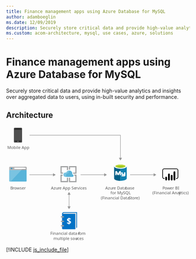 ```yaml
---
title: Finance management apps using Azure Database for MySQL
author: adamboeglin
ms.date: 12/09/2019
description: Securely store critical data and provide high-value analytics and insights over aggregated data to users, using in-built security and performance.
ms.custom: acom-architecture, mysql, use cases, azure, solutions
---
```

# Finance management apps using Azure Database for MySQL

Securely store critical data and provide high-value analytics and insights over aggregated data to users, using in-built security and performance. 


## Architecture

<svg class="architecture-diagram" aria-labelledby="finance-management-apps-using-azure-database-for-mysql" height="388.214" viewbox="0 0 621 388.214" width="621" xmlns="https://www.w3.org/2000/svg"><title id="finance-management-apps-using-azure-database-for-mysql">Finance management apps using Azure Database for MySQL</title><desc>Securely store critical data and provide high-value analytics and insights over aggregated data to users, using in-built security and performance.</desc><polyline fill="none" points="386.349 107.679 386.349 30.162 79.169 30.162" stroke="#969696" stroke-miterlimit="10" stroke-width="1.5"></polyline><polygon fill="#969696" points="391.585 106.147 386.349 115.214 381.114 106.147 391.585 106.147"></polygon><text fill="#5b5b5b" font-family="SegoeUI, Segoe UI" font-size="14" style="isolation: isolate" transform="translate(3.851 76.428)">Mobile App</text><text fill="#5b5b5b" font-family="SegoeUI, Segoe UI" font-size="14" style="isolation: isolate" transform="translate(149.406 366.413)">Financial data f</text><text fill="#5b5b5b" font-family="SegoeUI, Segoe UI" font-size="14" letter-spacing="-0.013em" style="isolation: isolate" transform="translate(242.259 366.413)">r</text><text fill="#5b5b5b" font-family="SegoeUI, Segoe UI" font-size="14" style="isolation: isolate" transform="translate(246.941 366.413)">om </text><text fill="#5b5b5b" font-family="SegoeUI, Segoe UI" font-size="14" style="isolation: isolate" transform="translate(159.841 383.213)">multiple sou</text><text fill="#5b5b5b" font-family="SegoeUI, Segoe UI" font-size="14" letter-spacing="-0.013em" style="isolation: isolate" transform="translate(236.192 383.213)">r</text><text fill="#5b5b5b" font-family="SegoeUI, Segoe UI" font-size="14" style="isolation: isolate" transform="translate(240.874 383.213)">ces</text><text fill="#5b5b5b" font-family="SegoeUI, Segoe UI" font-size="14" style="isolation: isolate" transform="translate(151.611 212.696)">Azu</text><text fill="#5b5b5b" font-family="SegoeUI, Segoe UI" font-size="14" letter-spacing="-0.013em" style="isolation: isolate" transform="translate(174.894 212.696)">r</text><text fill="#5b5b5b" font-family="SegoeUI, Segoe UI" font-size="14" style="isolation: isolate" transform="translate(179.577 212.696)">e App Se</text><text fill="#5b5b5b" font-family="SegoeUI, Segoe UI" font-size="14" letter-spacing="0.04em" style="isolation: isolate" transform="translate(234.818 212.696)">r</text><text fill="#5b5b5b" font-family="SegoeUI, Segoe UI" font-size="14" style="isolation: isolate" transform="translate(240.246 212.696)">vices</text><text fill="#5b5b5b" font-family="SegoeUI, Segoe UI" font-size="14" style="isolation: isolate" transform="translate(14.262 212.696)">B</text><text fill="#5b5b5b" font-family="SegoeUI, Segoe UI" font-size="14" letter-spacing="-0.013em" style="isolation: isolate" transform="translate(22.287 212.696)">r</text><text fill="#5b5b5b" font-family="SegoeUI, Segoe UI" font-size="14" style="isolation: isolate" transform="translate(26.97 212.696)">owser</text><line fill="none" stroke="#969696" stroke-miterlimit="10" stroke-width="1.5" x1="160.007" x2="78.741" y1="163.441" y2="163.441"></line><polygon fill="#969696" points="158.474 158.205 167.542 163.441 158.474 168.676 158.474 158.205"></polygon><line fill="none" stroke="#969696" stroke-miterlimit="10" stroke-width="1.5" x1="333.007" x2="251.741" y1="163.441" y2="163.441"></line><polygon fill="#969696" points="331.474 158.205 340.542 163.441 331.474 168.676 331.474 158.205"></polygon><line fill="none" stroke="#969696" stroke-miterlimit="10" stroke-width="1.5" x1="500.007" x2="418.741" y1="163.441" y2="163.441"></line><polygon fill="#969696" points="498.474 158.205 507.542 163.441 498.474 168.676 498.474 158.205"></polygon><text fill="#5b5b5b" font-family="SegoeUI, Segoe UI" font-size="14" letter-spacing="-0.037em" style="isolation: isolate" transform="translate(528.214 212.696)">P</text><text fill="#5b5b5b" font-family="SegoeUI, Segoe UI" font-size="14" style="isolation: isolate" transform="translate(535.535 212.696)">o</text><text fill="#5b5b5b" font-family="SegoeUI, Segoe UI" font-size="14" letter-spacing="-0.005em" style="isolation: isolate" transform="translate(543.737 212.696)">w</text><text fill="#5b5b5b" font-family="SegoeUI, Segoe UI" font-size="14" style="isolation: isolate" transform="translate(553.786 212.696)">er BI</text><text fill="#5b5b5b" font-family="SegoeUI, Segoe UI" font-size="14" style="isolation: isolate" transform="translate(494.549 229.496)">(Financial Anal</text><text fill="#5b5b5b" font-family="SegoeUI, Segoe UI" font-size="14" letter-spacing="0.003em" style="isolation: isolate" transform="translate(583.642 229.496)">y</text><text fill="#5b5b5b" font-family="SegoeUI, Segoe UI" font-size="14" style="isolation: isolate" transform="translate(590.458 229.496)">tics)</text><path d="M575.466,177.3h-1.09v-2.18h1.09a4.2,4.2,0,0,0,4.2-4.195V148.658a4.2,4.2,0,0,0-4.2-4.2h-41.3a4.2,4.2,0,0,0-4.2,4.2v22.269a4.2,4.2,0,0,0,4.2,4.195h1.09v2.18h-1.09a6.382,6.382,0,0,1-6.374-6.375V148.658a6.382,6.382,0,0,1,6.375-6.375h41.3a6.382,6.382,0,0,1,6.375,6.375v22.269a6.382,6.382,0,0,1-6.375,6.375"></path><path d="M540.861,170h0a2.958,2.958,0,0,1,2.958,2.958h0v6.821a2.958,2.958,0,0,1-2.958,2.958h0a2.958,2.958,0,0,1-2.959-2.957h0V172.96A2.958,2.958,0,0,1,540.86,170h0Z"></path><path d="M550.165,182.74a2.959,2.959,0,0,1-2.959-2.958v-17.51a2.959,2.959,0,1,1,5.917-.109q0,.055,0,.109v17.509a2.959,2.959,0,0,1-2.958,2.959"></path><path d="M568.772,182.653a2.959,2.959,0,0,1-2.959-2.958V154.9a2.959,2.959,0,0,1,5.917-.109q0,.055,0,.109h0v24.8a2.959,2.959,0,0,1-2.958,2.959"></path><path d="M559.469,182.74a2.959,2.959,0,0,1-2.957-2.959V166.774a2.959,2.959,0,1,1,5.917-.109q0,.055,0,.109v13.007a2.959,2.959,0,0,1-2.958,2.959"></path><path d="M53.691,52.585a2.224,2.224,0,0,1-2.27,2.018H28.464a2.17,2.17,0,0,1-2.018-2.018V7.178A2.17,2.17,0,0,1,28.464,5.16H51.42a2.224,2.224,0,0,1,2.27,2.018Z" fill="#333"></path><polygon fill="#505050" points="52.177 47.54 27.708 47.54 27.708 12.223 52.177 12.223 52.177 47.54 52.177 47.54"></polygon><path d="M47.384,8.439a.247.247,0,0,1-.242.252H32.753a.247.247,0,0,1-.252-.242v-.01h0c0-.252,0-.5.252-.5H47.128c.252,0,.252.252.252.5Z"></path><path d="M30.483,51.072a.669.669,0,0,1-.757.757H28.465a.669.669,0,0,1-.757-.757h0a.805.805,0,0,1,.757-.757h1.263a.805.805,0,0,1,.757.757Z" fill="#737373"></path><path d="M52.177,51.072a.805.805,0,0,1-.757.757H50.159a.669.669,0,0,1-.757-.757h0a.805.805,0,0,1,.757-.757H51.42A1.137,1.137,0,0,1,52.177,51.072Z" fill="#737373"></path><path d="M42.844,51.072a1.338,1.338,0,0,1-1.514,1.514H38.555a1.454,1.454,0,0,1-1.514-1.391q0-.061,0-.123h0a1.628,1.628,0,0,1,1.514-1.514h2.773a1.454,1.454,0,0,1,1.514,1.391q0,.061,0,.123Z" fill="#737373"></path><path d="M10.467,184.064a2.354,2.354,0,0,0,2.345,2.347H66.8a2.354,2.354,0,0,0,2.347-2.347V147.326H10.467Z" fill="#59b4d9"></path><path d="M66.8,136.411H12.812a2.354,2.354,0,0,0-2.347,2.347v8.92H69.152v-8.92a2.354,2.354,0,0,0-2.347-2.347" fill="#a0a1a2"></path><path d="M12.812,136.411a2.354,2.354,0,0,0-2.347,2.347v45.306a2.354,2.354,0,0,0,2.347,2.347h2.582l46.246-50Z" fill="#fff" opacity="0.2" style="isolation: isolate"></path><rect fill="#fff" height="4.514" width="38.371" x="27.771" y="139.592"></rect><circle cx="18.367" cy="142.225" fill="#3999c6" r="2.633"></circle><path d="M205.517,184.631H187.589v-17.82h3.672a9.512,9.512,0,0,1-.649-3.564v-.216h-6.8v25.38H209.3v-15.12h-3.78Z" fill="#a0a1a2"></path><path d="M230.789,166.811h3.24v17.928H216.1V173.4h-3.78v15.012h25.491v-25.38H229.82a7.609,7.609,0,0,1,.972,3.564Z" fill="#a0a1a2"></path><path d="M187.589,156.011v-17.82h17.928v10.368a10.021,10.021,0,0,1,3.78-1.728v-12.42H183.812v25.38h7.344a10.249,10.249,0,0,1,2.376-3.672l-5.94-.108Z" fill="#a0a1a2"></path><path d="M216.1,146.4v-8.208h17.928v17.928h-7.884a13.1,13.1,0,0,1,.54,3.672v.108h11.127V134.411H212.321v11.772c.324,0,.54-.108.864-.108A26.751,26.751,0,0,1,216.1,146.4Z" fill="#a0a1a2"></path><path d="M227.873,166.487a3.987,3.987,0,0,0-3.974-4h-.566a11.739,11.739,0,0,0,.432-2.808,10.628,10.628,0,0,0-20.736-3.348,8.425,8.425,0,0,0-2.376-.432,7.345,7.345,0,0,0,0,14.688H224.2a4.107,4.107,0,0,0,3.672-4.1" fill="#59b4d9"></path><path d="M204.545,170.591a7.341,7.341,0,0,1,3.567-12.312,5.967,5.967,0,0,1,2.376-.108,10.713,10.713,0,0,1,5.94-8.64,10.181,10.181,0,0,0-3.24-.54,10.57,10.57,0,0,0-10.044,7.344,8.425,8.425,0,0,0-2.376-.432,7.345,7.345,0,0,0,0,14.688h3.777Z" fill="#fff" opacity="0.2" style="isolation: isolate"></path><text fill="#5b5b5b" font-family="SegoeUI, Segoe UI" font-size="14" style="isolation: isolate" transform="translate(335.244 212.696)">Azu</text><text fill="#5b5b5b" font-family="SegoeUI, Segoe UI" font-size="14" letter-spacing="-0.013em" style="isolation: isolate" transform="translate(358.527 212.696)">r</text><text fill="#5b5b5b" font-family="SegoeUI, Segoe UI" font-size="14" style="isolation: isolate" transform="translate(363.21 212.696)">e Data</text><text fill="#5b5b5b" font-family="SegoeUI, Segoe UI" font-size="14" letter-spacing="-0.013em" style="isolation: isolate" transform="translate(403.173 212.696)">b</text><text fill="#5b5b5b" font-family="SegoeUI, Segoe UI" font-size="14" style="isolation: isolate" transform="translate(411.219 212.696)">ase </text><text fill="#5b5b5b" font-family="SegoeUI, Segoe UI" font-size="14" style="isolation: isolate" transform="translate(352.734 229.496)">for MySQL</text><text fill="#5b5b5b" font-family="SegoeUI, Segoe UI" font-size="14" style="isolation: isolate" transform="translate(320.181 246.296)">(Financial Data </text><text fill="#5b5b5b" font-family="SegoeUI, Segoe UI" font-size="14" letter-spacing="-0.032em" style="isolation: isolate" transform="translate(414.449 246.296)">S</text><text fill="#5b5b5b" font-family="SegoeUI, Segoe UI" font-size="14" letter-spacing="-0.008em" style="isolation: isolate" transform="translate(421.435 246.296)">t</text><text fill="#5b5b5b" font-family="SegoeUI, Segoe UI" font-size="14" style="isolation: isolate" transform="translate(426.07 246.296)">o</text><text fill="#5b5b5b" font-family="SegoeUI, Segoe UI" font-size="14" letter-spacing="-0.013em" style="isolation: isolate" transform="translate(434.273 246.296)">r</text><text fill="#5b5b5b" font-family="SegoeUI, Segoe UI" font-size="14" style="isolation: isolate" transform="translate(438.955 246.296)">e)</text><path d="M365.058,135.135v40.992c0,4.315,9.537,7.724,21.236,7.724V135.135Z" fill="#005f87"></path><path d="M386.066,183.846h.339c11.811,0,21.2-3.5,21.2-7.815v-41.02l-21.535.127Z" fill="#0f80b0"></path><path d="M407.641,135.135c0,4.2-9.537,7.724-21.236,7.724s-21.347-3.525-21.347-7.724,9.536-7.724,21.236-7.724,21.347,3.545,21.347,7.724" fill="#fff"></path><path d="M403.326,134.679c0,2.841-7.6,5.11-16.921,5.11s-17.032-2.249-17.032-5.11,7.6-5.11,16.921-5.11,17.032,2.269,17.032,5.11" fill="#7fb900"></path><path d="M399.689,137.743c2.269-.907,3.545-1.93,3.545-3.064-.02-2.841-7.592-5.242-16.906-5.242s-16.956,2.4-16.956,5.242c0,1.134,1.362,2.269,3.545,3.064,3.044-1.246,7.962-1.722,13.411-1.722s10.3.587,13.366,1.722" fill="#b7d332"></path><path d="M403.042,164.411a4.281,4.281,0,0,1-4.016,4.531l-.036,0h-9.116V165.4h8.1c.506-.041.927-1.469.927-1.469l-.927.456h-5.062c-2.026,0-3.545-1.19-3.545-3.039v-5.571l-1.519-.506v9.623H383.8v-7.355l-2.32,5.13c-.587,1.362-1.2,2.223-2.745,2.223a3.626,3.626,0,0,1-3.414-2.223l-2.158-5.374v7.6h-4.047V153.625c0-1.307.253-2.107,1.448-2.482a5.931,5.931,0,0,1,1.722-.294,3.191,3.191,0,0,1,3.094,1.98l3.358,6.488,2.7-6.488a3.2,3.2,0,0,1,3.089-1.98,6.432,6.432,0,0,1,1.7.273,2.382,2.382,0,0,1,1.621,2.623v1.4c0,.066-.066.116,0,.116h6.078v5.07a1.519,1.519,0,0,0,1.013.506h3.545v-5.571h4.558Z" fill="#fff"></path><path d="M237.261,341.867h2.351V289.411H193.621c-1.469.147-4.555,3.82-4.555,4.261v50.693a2.79,2.79,0,0,0,2.788,2.792h41.881v-.882Z" fill="#0072c6"></path><path d="M195.678,291.762a3.487,3.487,0,0,0-2.939,1.175c-2.5,2.2.588,2.2,1.763,2.2h39.232v51.134l3.526-4.555V291.762Z" fill="#e5e5e5"></path><path d="M195.678,320.562a2.009,2.009,0,0,1-1.96,2.057h-6.856a2.009,2.009,0,0,1-2.057-1.96q0-.049,0-.1h0a2.009,2.009,0,0,1,1.96-2.057h6.856a1.928,1.928,0,0,1,2.057,2.057Z" fill="#a0a1a2"></path><path d="M195.678,305.427a2.009,2.009,0,0,1-1.96,2.057h-6.856a2.009,2.009,0,0,1-2.057-1.96q0-.049,0-.1h0a2.009,2.009,0,0,1,1.96-2.057h6.856A2.1,2.1,0,0,1,195.678,305.427Z" fill="#a0a1a2"></path><path d="M195.678,335.549a2.009,2.009,0,0,1-1.96,2.057h-6.856a2.009,2.009,0,0,1-2.057-1.96q0-.049,0-.1h0a2.009,2.009,0,0,1,1.96-2.057h6.856a2.009,2.009,0,0,1,2.057,1.96Q195.679,335.5,195.678,335.549Z" fill="#a0a1a2"></path><text fill="#fff" font-family="SegoeUI-Bold, Segoe UI" font-size="27.535" font-weight="700" style="isolation: isolate" transform="translate(204.682 329.874)">$</text><line fill="none" stroke="#969696" stroke-miterlimit="10" stroke-width="1.5" x1="212.633" x2="212.633" y1="271.806" y2="229.076"></line><polygon fill="#969696" points="217.868 270.274 212.633 279.341 207.397 270.274 217.868 270.274"></polygon><polygon fill="#969696" points="217.868 230.608 212.633 221.541 207.397 230.608 217.868 230.608"></polygon></svg>

[!INCLUDE [js_include_file](../../_js/index.md)]
